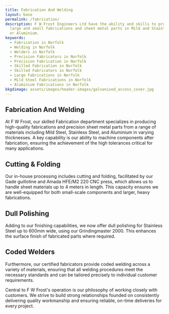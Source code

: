 ```yaml
---
title: Fabrication And Welding
layout: base
permalink: /fabrication/
description: F W Frost Engineers Ltd have the ability and skills to produce
  large and small fabrications and sheet metal parts in Mild and Stainless Steel
  or Aluminium.
keywords:
  - Fabrication in Norfolk
  - Welding in Norfolk
  - Welders in Norfolk
  - Precision Fabricators in Norfolk
  - Precision Fabrication in Norfolk
  - Skilled Fabrication in Norfolk
  - Skilled Fabricators in Norfolk
  - Large Fabrications in Norfolk
  - Mild Steel Fabrications in Norfolk
  - Aluminium Fabrications in Norfolk
bkgdimage: assets/images/header-images/galvanised_access_cover.jpg
---
```

## Fabrication And Welding

At F W Frost, our skilled Fabrication department specializes in producing high-quality fabrications and precision sheet metal parts from a range of materials including Mild Steel, Stainless Steel, and Aluminium in varying thicknesses. A key capability is our ability to machine components after fabrication, ensuring the achievement of the high tolerances critical for many applications.

## Cutting & Folding

Our in-house processing includes cutting and folding, facilitated by our Gade guillotine and Amada HFE/M2 220 CNC press, which allows us to handle sheet materials up to 4 meters in length. This capacity ensures we are well-equipped for both small-scale components and larger, heavy fabrications.

## Dull Polishing

Adding to our finishing capabilities, we now offer dull polishing for Stainless Steel up to 600mm wide, using our Grindingmaster 2000. This enhances the surface finish of fabricated parts where required.

## Coded Welders

Furthermore, our certified fabricators provide coded welding across a variety of materials, ensuring that all welding procedures meet the necessary standards and can be tailored precisely to individual customer requirements.

Central to F W Frost's operation is our philosophy of working closely with customers. We strive to build strong relationships founded on consistently delivering quality workmanship and ensuring reliable, on-time deliveries for every project.